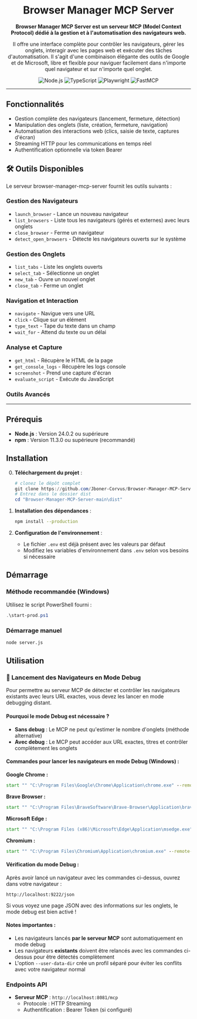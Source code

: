 <div align="center">
  <h1>Browser Manager MCP Server</h1>

  <p><strong>Browser Manager MCP Server est un serveur MCP (Model Context Protocol) dédié à la gestion et à l'automatisation des navigateurs web.</strong></p>
  
  <p>Il offre une interface complète pour contrôler les navigateurs, gérer les onglets, interagir avec les pages web et exécuter des tâches d'automatisation. Il s'agit d'une combinaison élégante des outils de Google et de Microsoft, libre et flexible pour naviguer facilement dans n'importe quel navigateur et sur n'importe quel onglet.</p>

  <p>
    <img src="https://img.shields.io/badge/Node.js-339933?style=for-the-badge&logo=nodedotjs&logoColor=white" alt="Node.js">
    <img src="https://img.shields.io/badge/TypeScript-3178C6?style=for-the-badge&logo=typescript&logoColor=white" alt="TypeScript">
    <img src="https://img.shields.io/badge/Playwright-2EAD33?style=for-the-badge&logo=playwright&logoColor=white" alt="Playwright">
    <img src="https://img.shields.io/badge/FastMCP-FF6B35?style=for-the-badge&logo=fastapi&logoColor=white" alt="FastMCP">
  </p>
</div>

---

## Fonctionnalités

- Gestion complète des navigateurs (lancement, fermeture, détection)
- Manipulation des onglets (liste, création, fermeture, navigation)
- Automatisation des interactions web (clics, saisie de texte, captures d'écran)
- Streaming HTTP pour les communications en temps réel
- Authentification optionnelle via token Bearer

## 🛠️ Outils Disponibles

Le serveur browser-manager-mcp-server fournit les outils suivants :

### Gestion des Navigateurs
- `launch_browser` - Lance un nouveau navigateur
- `list_browsers` - Liste tous les navigateurs (gérés et externes) avec leurs onglets
- `close_browser` - Ferme un navigateur
- `detect_open_browsers` - Détecte les navigateurs ouverts sur le système

### Gestion des Onglets
- `list_tabs` - Liste les onglets ouverts
- `select_tab` - Sélectionne un onglet
- `new_tab` - Ouvre un nouvel onglet
- `close_tab` - Ferme un onglet

### Navigation et Interaction
- `navigate` - Navigue vers une URL
- `click` - Clique sur un élément
- `type_text` - Tape du texte dans un champ
- `wait_for` - Attend du texte ou un délai

### Analyse et Capture
- `get_html` - Récupère le HTML de la page
- `get_console_logs` - Récupère les logs console
- `screenshot` - Prend une capture d'écran
- `evaluate_script` - Exécute du JavaScript

### Outils Avancés

---

## Prérequis

- **Node.js** : Version 24.0.2 ou supérieure
- **npm** : Version 11.3.0 ou supérieure (recommandé)

## Installation

0. **Téléchargement du projet** :

   ```powershell
   # clonez le dépôt complet
   git clone https://github.com/Jboner-Corvus/Browser-Manager-MCP-Server.git
   # Entrez dans le dossier dist
   cd "Browser-Manager-MCP-Server-main\dist"
   ```

1. **Installation des dépendances** :
   ```bash
   npm install --production
   ```

2. **Configuration de l'environnement** :
   - Le fichier `.env` est déjà présent avec les valeurs par défaut
   - Modifiez les variables d'environnement dans `.env` selon vos besoins si nécessaire


## Démarrage

### Méthode recommandée (Windows)

Utilisez le script PowerShell fourni :

```powershell
.\start-prod.ps1
```

### Démarrage manuel

```bash
node server.js
```

## Utilisation

### 🔧 Lancement des Navigateurs en Mode Debug

Pour permettre au serveur MCP de détecter et contrôler les navigateurs existants avec leurs URL exactes, vous devez les lancer en mode debugging distant.

#### Pourquoi le mode Debug est nécessaire ?

- **Sans debug** : Le MCP ne peut qu'estimer le nombre d'onglets (méthode alternative)
- **Avec debug** : Le MCP peut accéder aux URL exactes, titres et contrôler complètement les onglets

#### Commandes pour lancer les navigateurs en mode Debug (Windows) :

**Google Chrome :**
```cmd
start "" "C:\Program Files\Google\Chrome\Application\chrome.exe" --remote-debugging-port=9222 --user-data-dir="C:\temp\chrome-debug"
```

**Brave Browser :**
```cmd
start "" "C:\Program Files\BraveSoftware\Brave-Browser\Application\brave.exe" --remote-debugging-port=9223 --user-data-dir="C:\temp\brave-debug"
```

**Microsoft Edge :**
```cmd
start "" "C:\Program Files (x86)\Microsoft\Edge\Application\msedge.exe" --remote-debugging-port=9224 --user-data-dir="C:\temp\edge-debug"
```

**Chromium :**
```cmd
start "" "C:\Program Files\Chromium\Application\chromium.exe" --remote-debugging-port=9225 --user-data-dir="C:\temp\chromium-debug"
```


#### Vérification du mode Debug :

Après avoir lancé un navigateur avec les commandes ci-dessus, ouvrez dans votre navigateur :
```
http://localhost:9222/json
```

Si vous voyez une page JSON avec des informations sur les onglets, le mode debug est bien activé !


#### Notes importantes :

- Les navigateurs lancés **par le serveur MCP** sont automatiquement en mode debug
- Les navigateurs **existants** doivent être relancés avec les commandes ci-dessus pour être détectés complètement
- L'option `--user-data-dir` crée un profil séparé pour éviter les conflits avec votre navigateur normal

### Endpoints API

- **Serveur MCP** : `http://localhost:8081/mcp`
  - Protocole : HTTP Streaming
  - Authentification : Bearer Token (si configuré)
